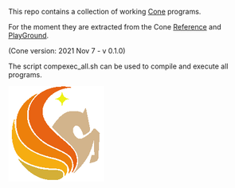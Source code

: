 This repo contains a collection of working [Cone](https://cone.jondgoodwin.com/) programs.

For the moment they are extracted from the Cone [Reference](https://cone.jondgoodwin.com/coneref/index.html) and [PlayGround](https://cone.jondgoodwin.com/play/index.html).

(Cone version: 2021 Nov 7  - v 0.1.0)

The script compexec_all.sh can be used to compile and execute all programs.

![](images/pegicon.png)
